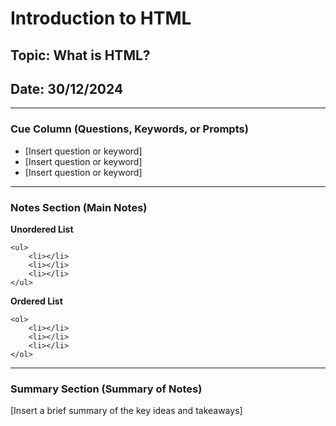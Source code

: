 # Introduction to HTML

## Topic: What is HTML? 

## Date: 30/12/2024 

---

### Cue Column (Questions, Keywords, or Prompts)

- [Insert question or keyword]
- [Insert question or keyword]
- [Insert question or keyword]

---

### Notes Section (Main Notes)

**Unordered List**

    <ul>
        <li></li>
        <li></li>
        <li></li>
    </ul>
**Ordered List**

    <ol>
        <li></li>
        <li></li>
        <li></li>
    </ol>


---

### Summary Section (Summary of Notes)

[Insert a brief summary of the key ideas and takeaways]
